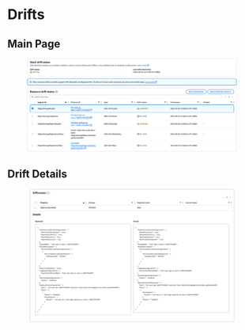 # Drifts

## Main Page

<figure><img src="../../../.gitbook/assets/image (2) (1).png" alt=""><figcaption></figcaption></figure>

## Drift Details

<figure><img src="../../../.gitbook/assets/image (5).png" alt=""><figcaption></figcaption></figure>

